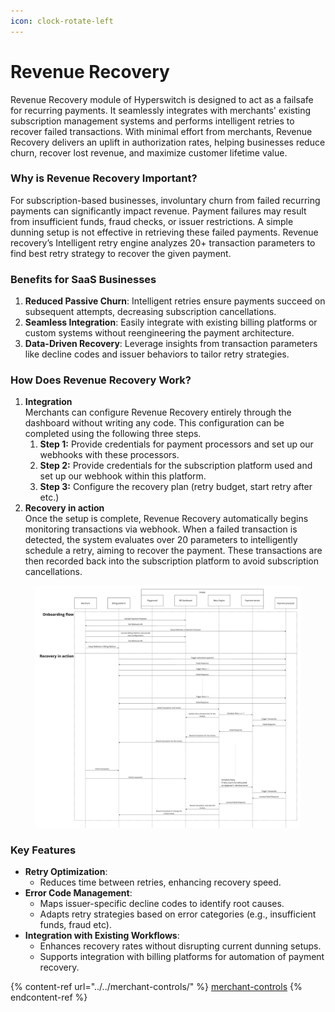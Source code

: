 ```yaml
---
icon: clock-rotate-left
---
```


# Revenue Recovery

Revenue Recovery module of Hyperswitch is designed to act as a failsafe for recurring payments. It seamlessly integrates with merchants' existing subscription management systems and performs intelligent retries to recover failed transactions. With minimal effort from merchants, Revenue Recovery delivers an uplift in authorization rates, helping businesses reduce churn, recover lost revenue, and maximize customer lifetime value.

### **Why is Revenue Recovery Important?**

For subscription-based businesses, involuntary churn from failed recurring payments can significantly impact revenue. Payment failures may result from insufficient funds, fraud checks, or issuer restrictions. A simple dunning setup is not effective in retrieving these failed payments. Revenue recovery’s Intelligent retry engine analyzes 20+ transaction parameters to find best retry strategy to recover the given payment.

### Benefits for SaaS Businesses

1. **Reduced Passive Churn**: Intelligent retries ensure payments succeed on subsequent attempts, decreasing subscription cancellations.
2. **Seamless Integration**: Easily integrate with existing billing platforms or custom systems without reengineering the payment architecture.
3. **Data-Driven Recovery**: Leverage insights from transaction parameters like decline codes and issuer behaviors to tailor retry strategies.

### How Does Revenue Recovery Work?

1. **Integration**\
   Merchants can configure Revenue Recovery entirely through the dashboard without writing any code. This configuration can be completed using the following three steps.
   1. **Step 1:** Provide credentials for payment processors and set up our webhooks with these processors.
   2. **Step 2:** Provide credentials for the subscription platform used and set up our webhook within this platform.
   3. **Step 3:** Configure the recovery plan (retry budget, start retry after etc.)
2. **Recovery in action**\
   Once the setup is complete, Revenue Recovery automatically begins monitoring transactions via webhook. When a failed transaction is detected, the system evaluates over 20 parameters to intelligently schedule a retry, aiming to recover the payment. These transactions are then recorded back into the subscription platform to avoid subscription cancellations.

<figure><img src="../../../.gitbook/assets/Passive churn - Frame 6.jpg" alt=""><figcaption></figcaption></figure>

### Key Features

* **Retry Optimization**:
  * Reduces time between retries, enhancing recovery speed.
* **Error Code Management**:
  * Maps issuer-specific decline codes to identify root causes.
  * Adapts retry strategies based on error categories (e.g., insufficient funds, fraud etc).
* **Integration with Existing Workflows**:
  * Enhances recovery rates without disrupting current dunning setups.
  * Supports integration with billing platforms for automation of payment recovery.

{% content-ref url="../../merchant-controls/" %}
[merchant-controls](../../merchant-controls/)
{% endcontent-ref %}
